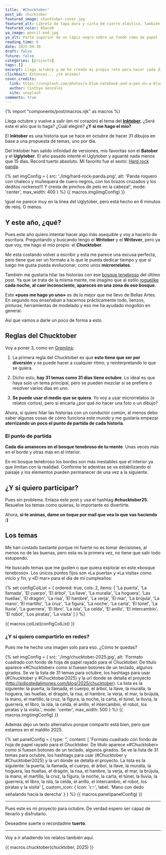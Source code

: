 ```yaml
---
title: '#Chucktober'
post_id: chucktober
featured_image: chucktober-cover.jpg
featured_alt: Libreta de tapa dura y cinta de cierre elástica, también azul, con un bolígrafo transparente y negro. De fondo hay una superficie azul clarita y solo se ven los elementos como desde el centro hacia arriba.
featured_color: 65ace0
ya_image: pencil-end.jpg
ya_alt: Parte superior de un lápiz negro sobre un fondo como de papel
reading_time: 6
date: 2025-09-30
draft: false
future: false
categories: [projects]
tags: []
excerpt: Llega octubre y me he creado mi propio reto para hacer cada día del mes, el Chucktober.
clickbait: Entonces... ¿te animas?
cover_credits:
  link: https://unsplash.com/photos/a-blue-notebook-and-a-pen-on-a-blue-surface-ReYnnUhN0DA?utm_content=creditCopyText&utm_medium=referral&utm_source=unsplash
  author: Cinthya González
  site: unsplash
comments: true
---
```

{% import "components/post/macros.njk" as macros %}

Llega octubre y vuelve a salir (en mi corazón) el tema del [**Inktober**](https://inktober.com/). ¿Será este el año que lo haga? ¿Cuál elegiré? **¿Y si me hago el mío?**

El **Inktober** es una historia que se hace en octubre de hacer 31 dibujos en base a una propuesta de temas, uno por día.

Del Inktober han salido infinidad de versiones, mis favoritas son el **Batober** y el **Uglytober**. El año pasado intenté el Uglytober y aguanté nada menos que 15 días. Record tuerto absoluto. Mi favorito fue el sexto: [Hard rock panda](https://pixelfed.social/p/oneeyedman/748616840739094536).

{% set imgConfig = {
  src: './img/hard-rock-panda.png',
  alt: 'Panda roquero con chaleco y muñequera de cuero negros, con los brazos cruzados y los deditos rockeros!!! Y cresta de pinchos de pelo en la cabeza!',
  mode: 'center',
  max_width: 400
} %}
{{ macros.img(imgConfig) }}

Igual no parece muy en la línea del Uglytober, pero está hecho en 6 minutos de reloj. O menos.

## Y este año, ¿qué?

Pues este año quiero intentar hacer algo más asequible y voy a hacerlo de escritura. Preguntando y buscando tengo el **Writober** y el **Writever**, pero ya que voy, me hago el mío propio: el **Chucktober**.

Me está costando volver a escribir y esta me parece una excusa perfecta, pero tiene que ser un formato a lo que le pueda dedicar tiempo y que si luego me gusta pueda evolucionar, como unos **microrrelatos**.

También me gustaría hilar las historias con ese [bosque tenebroso](/blog/2025/el-bosque-tenebroso-de-mi-mente) del último post. Ya que se trata de la misma mente, me imagino que al estilo [roguelike](https://es.wikipedia.org/wiki/Videojuego_de_mazmorras) **cada noche, al caer inconsciente, apareces en una zona de ese bosque**.

Este **«pues me hago yo uno»** es de lo mejor que me llevo de Bellas Artes. En segundo nos enseñaban a hacernos prácticamente todo, lienzos, pinturas, herramientas de modelado y eso me ha ayudado mogollón en general.

Así que vamos a darle un poco de forma a esto.

## Reglas del Chucktober

Voy a poner 3, como en [Gremlins](https://trakt.tv/movies/gremlins-1984):

1. La primera regla del Chucktober es que **esto tiene que ser por diversión** y se puede hacer a cualquier ritmo, y reinterpretando lo que se quiera.

2. Dicho esto, **hay 31 temas como 31 días tiene octubre**. Lo ideal es que haya solo un tema principal, pero se pueden mezclar si se prefiere o resolver varios días en uno.

3. **Se puede usar el medio que se quiera**. Yo voy a usar microrrelatos (o relatos cortos), pero si encarta ¿por qué no hacer una foto o un dibujo?

Ahora, si quiero hilar las historias con un conductor común, al menos debo saber algunas cosas de cómo funciona este mundo y me gustaría empezar **aterrizando un poco el punto de partida de cada historia**.

### El punto de partida

**Cada día amaneces en el bosque tenebroso de tu mente**. Unas veces más en el borde y otras más en el interior.

En mi bosque tenebroso los bordes son más inestables que el interior ya que limitan con la realidad. Conforme te adentras se va estabilizando el paisaje y los elementos pueden permanecer de una vez a la siguiente.

## ¿Y si quiero participar?

Pues sin problema. Enlaza este post y usa el hashtag **#chucktober25**. Resuelve los temas como quieras, lo importante es divertirte.

Ahora, **si te animas, dame un toque por mail que vea lo que vas haciendo :)**

## Los temas

Me han costado bastante porque mi fuerte no es tomar decisiones, al menos no de las buenas, pero esta es la primera vez, no tiene que salir todo estupendo.

He buscado temas que me gusten o que quiera explorar en este «bosque tenebroso». Los únicos puntos fijos son «La puerta» y «La visita» como inicio y fin, y «El mar» para el día de mi cumpleaños:

{% set configColList = {
  ordered: true,
  cols: 2,
  items: [
    'La puerta',
    'La llamada',
    'El cuerpo',
    'El árbol',
    'La llave',
    'La muralla',
    'La hoguera',
    'Las huellas',
    'El dragón',
    'La risa',
    'El hambre',
    'La verja',
    'El mar',
    'La brújula',
    'La mano',
    'El martillo',
    'La cruz',
    'La figura',
    'La noche',
    'La carta',
    'El túnel',
    'La lluvia',
    'La guerrera',
    'El libro',
    'La isla',
    'La celda',
    'El anillo',
    'El intercambio',
    'El robot',
    'Los piratas',
    'La visita'
    ]
} %}

{{ macros.colList(configColList) }}


### ¿Y si quiero compartirlo en redes?

Pues me he hecho una imagen solo para eso. ¿Cómo te quedas?

{% set imgConfig = {
  src: './img/chucktober-2025.jpg',
  alt: 'Formato cuadrado con fondo de hoja de papel rayado para el Chucktober. De título aparece «#Chucktober» como si fuesen botones de un teclado, algunos girados. Se ve la lista de 31 temas para octubre, los hashtags para usar (#Chucktober y #Chucktober2025) y la url donde se detalla el proyecto (http://sidiostedalimones.com/blog/2025/chucktober). La lista es la siguiente: la puerta, la llamada, el cuerpo, el árbol, la llave, la muralla, la hoguera, las huellas, el dragón, la risa, el hambre, la verja, el mar, la brújula, la mano, el martillo, la cruz, la figura, la noche, la carta, el túnel, la lluvia, la guerrera, el libro, la isla, la celda, el anillo, el intercambio, el robot, los piratas y la visita.',
  mode: 'center',
  max_width: 500
} %}
{{ macros.img(imgConfig) }}

Además dejo un texto alternativo porque compartir está bien, pero que estamos en el maldito 2025.

{% set panelConfig = {
  type: '',
  content: [
    'Formato cuadrado con fondo de hoja de papel rayado para el Chucktober. De título aparece «#Chucktober» como si fuesen botones de un teclado, algunos girados. Se ve la lista de 31 temas para octubre, los hashtags para usar (#Chucktober y #Chucktober2025) y la url donde se detalla el proyecto. La lista es la siguiente: la puerta, la llamada, el cuerpo, el árbol, la llave, la muralla, la hoguera, las huellas, el dragón, la risa, el hambre, la verja, el mar, la brújula, la mano, el martillo, la cruz, la figura, la noche, la carta, el túnel, la lluvia, la guerrera, el libro, la isla, la celda, el anillo, el intercambio, el robot, los piratas y la visita'
  ],
  custom_icon: {
    icon: '👉',
    label: 'Mano con dedo señalando hacia la derecha'
  }
} %}
{{ macros.panel(panelConfig) }}

---

Pues este es mi proyecto para octubre. De verdad espero ser capaz de llevarlo y disfrutarlo.

Deseadme suerte o recordadme **tuerto**.

---

Voy a ir añadiendo los relatos también aquí.

{{ macros.chucktober(chucktober, 2025) }}


